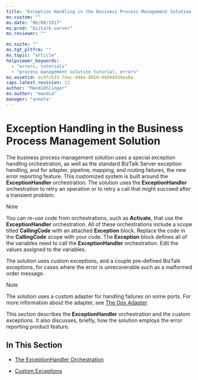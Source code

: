 ```yaml
---
title: "Exception Handling in the Business Process Management Solution | Microsoft Docs"
ms.custom: ""
ms.date: "06/08/2017"
ms.prod: "biztalk-server"
ms.reviewer: ""

ms.suite: ""
ms.tgt_pltfrm: ""
ms.topic: "article"
helpviewer_keywords: 
  - "errors, tutorials"
  - "process management solution tutorial, errors"
ms.assetid: ac9fcb33-7dac-448e-88b8-04d4d439ea6a
caps.latest.revision: 12
author: "MandiOhlinger"
ms.author: "mandia"
manager: "anneta"
---
```

# Exception Handling in the Business Process Management Solution
The business process management solution uses a special exception handling orchestration, as well as the standard BizTalk Server exception handling, and for adapter, pipeline, mapping, and routing failures, the new error reporting feature. This customized system is built around the **ExceptionHandler** orchestration. The solution uses the **ExceptionHandler** orchestration to retry an operation or to retry a call that might succeed after a transient problem.  
  
> [!NOTE]
>  You can re-use code from orchestrations, such as **Activate**, that use the **ExceptionHandler** orchestration. All of these orchestrations include a scope titled **CallingCode** with an attached **Exception** block. Replace the code in the **CallingCode** scope with your code. The **Exception** block defines all of the variables need to call the **ExceptionHandler** orchestration. Edit the values assigned to the variables.  
  
 The solution uses custom exceptions, and a couple pre-defined BizTalk exceptions, for cases where the error is unrecoverable such as a malformed order message.  
  
> [!NOTE]
>  The solution uses a custom adapter for handling failures on some ports. For more information about the adapter, see [The Ops Adapter](../core/the-ops-adapter.md).  
  
 This section describes the **ExceptionHandler** orchestration and the custom exceptions. It also discusses, briefly, how the solution employs the error reporting product feature.  
  
## In This Section  
  
-   [The ExceptionHandler Orchestration](../core/the-exceptionhandler-orchestration.md)  
  
-   [Custom Exceptions](../core/custom-exceptions.md)